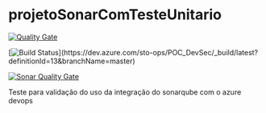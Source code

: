 # projetoSonarComTesteUnitario
[![Quality Gate](https://gandalf.stone.com.br/api/badges/gate?key=stone-payments-flavia-novoProjeto)](https://gandalf.stone.com.br/dashboard/index/stone-payments-flavia-novoProjeto)

[![Build Status](https://dev.azure.com/sto-ops/POC_DevSec/_apis/build/status/POC_DevSec-ASP.NET%20Core%20(.NET%20Framework)-CI?branchName=master)](https://dev.azure.com/sto-ops/POC_DevSec/_build/latest?definitionId=13&branchName=master)

[![Sonar Quality Gate](https://img.shields.io/sonar/alert_status/stone-payments-flavia-novoProjeto?server=https://gandalf.stone.com.br&style=plastic)](https://gandalf.stone.com.br/dashboard/index/stone-payments-flavia-novoProjeto)

Teste para validação do uso da integração do sonarqube com o azure devops
